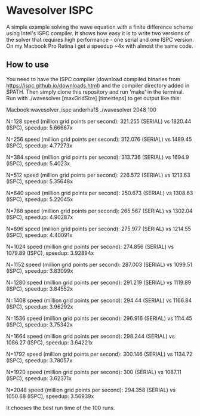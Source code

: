 # Wavesolver ISPC #
A simple example solving the wave equation with a finite difference scheme using Intel's ISPC compiler. It shows how easy it is to write two versions of the solver that requires high performance - one serial and one ISPC version. On my Macbook Pro Retina i get a speedup ~4x with almost the same code. 

## How to use ##
You need to have the ISPC compiler (download compiled binaries from https://ispc.github.io/downloads.html) and the compiler directory added in $PATH. Then simply clone this repository and run 'make' in the terminal. Run with ./wavesolver [maxGridSize] [timesteps] to get output like this:

Macbook:wavesolver_ispc anderhaf$ ./wavesolver 2048 100

N=128 speed (million grid points per second): 321.255 (SERIAL) vs 1820.44 (ISPC), speedup: 5.66667x

N=256 speed (million grid points per second): 312.076 (SERIAL) vs 1489.45 (ISPC), speedup: 4.77273x

N=384 speed (million grid points per second): 313.736 (SERIAL) vs 1694.9 (ISPC), speedup: 5.4023x

N=512 speed (million grid points per second): 226.572 (SERIAL) vs 1213.63 (ISPC), speedup: 5.35648x

N=640 speed (million grid points per second): 250.673 (SERIAL) vs 1308.63 (ISPC), speedup: 5.22045x

N=768 speed (million grid points per second): 265.567 (SERIAL) vs 1302.04 (ISPC), speedup: 4.90287x

N=896 speed (million grid points per second): 275.977 (SERIAL) vs 1214.55 (ISPC), speedup: 4.40091x

N=1024 speed (million grid points per second): 274.856 (SERIAL) vs 1079.89 (ISPC), speedup: 3.92894x

N=1152 speed (million grid points per second): 287.003 (SERIAL) vs 1099.51 (ISPC), speedup: 3.83099x

N=1280 speed (million grid points per second): 291.219 (SERIAL) vs 1119.89 (ISPC), speedup: 3.84552x

N=1408 speed (million grid points per second): 294.44 (SERIAL) vs 1166.84 (ISPC), speedup: 3.96292x

N=1536 speed (million grid points per second): 296.916 (SERIAL) vs 1114.45 (ISPC), speedup: 3.75342x

N=1664 speed (million grid points per second): 298.244 (SERIAL) vs 1086.27 (ISPC), speedup: 3.64221x

N=1792 speed (million grid points per second): 300.146 (SERIAL) vs 1134.72 (ISPC), speedup: 3.78057x

N=1920 speed (million grid points per second): 300 (SERIAL) vs 1087.11 (ISPC), speedup: 3.62371x

N=2048 speed (million grid points per second): 294.358 (SERIAL) vs 1050.68 (ISPC), speedup: 3.56939x

It chooses the best run time of the 100 runs.